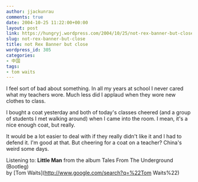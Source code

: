 ```yaml
---
author: jjackunrau
comments: true
date: 2004-10-25 11:22:00+00:00
layout: post
link: https://hungryj.wordpress.com/2004/10/25/not-rex-banner-but-close/
slug: not-rex-banner-but-close
title: not Rex Banner but close
wordpress_id: 305
categories:
- 中国
tags:
- tom waits
---
```


I feel sort of bad about something.  In all my years at school I never cared what my teachers wore.  Much less did I applaud when they wore new clothes to class.  
  
I bought a coat yesterday and both of today's classes cheered (and a group of students I met walking around) when I came into the room.  I mean, it's a nice enough coat, but really.  
  
It would be a lot easier to deal with if they really didn't like it and I had to defend it.  I'm good at that.  But cheering for a coat on a teacher?  China's weird some days.  
  
Listening to: **Little Man** from the album Tales From The Underground (Bootleg)   
by [Tom Waits](http://www.google.com/search?q=%22Tom Waits%22)
